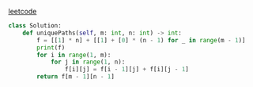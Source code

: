 [leetcode](https://leetcode-cn.com/problems/unique-paths/)
```python
class Solution:
    def uniquePaths(self, m: int, n: int) -> int:
        f = [[1] * n] + [[1] + [0] * (n - 1) for _ in range(m - 1)]
        print(f)
        for i in range(1, m):
            for j in range(1, n):
                f[i][j] = f[i - 1][j] + f[i][j - 1]
        return f[m - 1][n - 1]

```